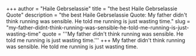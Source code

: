 +++
author = "Haile Gebrselassie"
title = "the best Haile Gebrselassie Quote"
description = "the best Haile Gebrselassie Quote: My father didn't think running was sensible. He told me running is just wasting time."
slug = "my-father-didnt-think-running-was-sensible-he-told-me-running-is-just-wasting-time"
quote = '''My father didn't think running was sensible. He told me running is just wasting time.'''
+++
My father didn't think running was sensible. He told me running is just wasting time.
